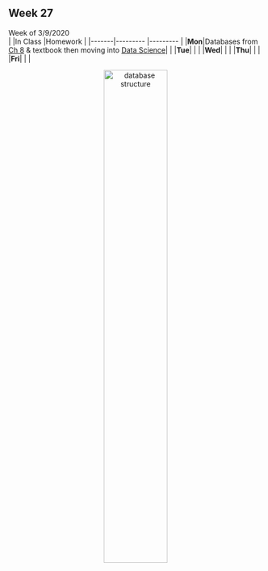 <meta http-equiv="refresh" content="300"/>

## Week 27  
Week of 3/9/2020  
  |       |In Class               |Homework   |
  |-------|---------              |---------  |
  |**Mon**|Databases from [Ch 8](/ap/curriculum/8/) & textbook then moving into [Data Science](/ap/curriculum/data_science/)| |
  |**Tue**| | |
  |**Wed**| | |
  |**Thu**| | |
  |**Fri**| | |

<div style="text-align:center">
<img src="https://www.researchgate.net/profile/Radoslava_Kraleva/publication/323466947/figure/fig1/AS:599227063353344@1519878273386/Structure-of-the-relational-database-Mvsemdm-Each-box-on-the-figure-above-contains-one.png" alt="database structure" width="50%">
</div>


